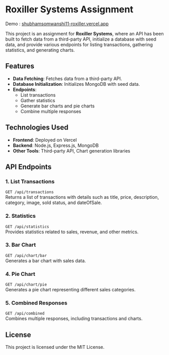 # Roxiller Systems Assignment 
Demo : [shubhamsomwanshi11-roxiller.vercel.app](https://shubhamsomwanshi11-roxiller.vercel.app)

This project is an assignment for **Roxiller Systems**, where an API has been built to fetch data from a third-party API, initialize a database with seed data, and provide various endpoints for listing transactions, gathering statistics, and generating charts.


## Features
- **Data Fetching**: Fetches data from a third-party API.
- **Database Initialization**: Initializes MongoDB with seed data.
- **Endpoints**:
  - List transactions
  - Gather statistics
  - Generate bar charts and pie charts
  - Combine multiple responses
  
## Technologies Used
- **Frontend**: Deployed on Vercel
- **Backend**: Node.js, Express.js, MongoDB
- **Other Tools**: Third-party API, Chart generation libraries

## API Endpoints
### 1. List Transactions
`GET /api/transactions`  
Returns a list of transactions with details such as title, price, description, category, image, sold status, and dateOfSale.

### 2. Statistics
`GET /api/statistics`  
Provides statistics related to sales, revenue, and other metrics.

### 3. Bar Chart
`GET /api/chart/bar`  
Generates a bar chart with sales data.

### 4. Pie Chart
`GET /api/chart/pie`  
Generates a pie chart representing different sales categories.

### 5. Combined Responses
`GET /api/combined`  
Combines multiple responses, including transactions and charts.

## License
This project is licensed under the MIT License.
